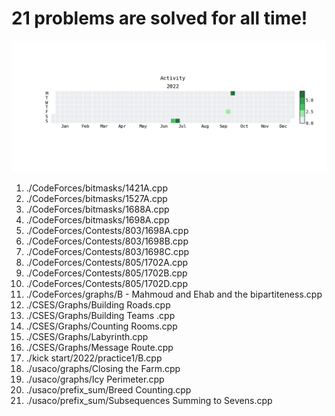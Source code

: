 **21** problems are solved for all time!
=========================================
![](heatmap.png)
1. ./CodeForces/bitmasks/1421A.cpp
2. ./CodeForces/bitmasks/1527A.cpp
3. ./CodeForces/bitmasks/1688A.cpp
4. ./CodeForces/bitmasks/1698A.cpp
5. ./CodeForces/Contests/803/1698A.cpp
6. ./CodeForces/Contests/803/1698B.cpp
7. ./CodeForces/Contests/803/1698C.cpp
8. ./CodeForces/Contests/805/1702A.cpp
9. ./CodeForces/Contests/805/1702B.cpp
10. ./CodeForces/Contests/805/1702D.cpp
11. ./CodeForces/graphs/B - Mahmoud and Ehab and the bipartiteness.cpp
12. ./CSES/Graphs/Building Roads.cpp
13. ./CSES/Graphs/Building Teams .cpp
14. ./CSES/Graphs/Counting Rooms.cpp
15. ./CSES/Graphs/Labyrinth.cpp
16. ./CSES/Graphs/Message Route.cpp
17. ./kick start/2022/practice1/B.cpp
18. ./usaco/graphs/Closing the Farm.cpp
19. ./usaco/graphs/Icy Perimeter.cpp
20. ./usaco/prefix_sum/Breed Counting.cpp
21. ./usaco/prefix_sum/Subsequences Summing to Sevens.cpp
